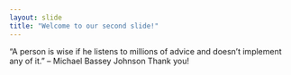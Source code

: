 ```yaml
---
layout: slide
title: "Welcome to our second slide!"
---
```

“A person is wise if he listens to millions of advice and doesn’t implement any of it.” – Michael Bassey Johnson
Thank you!
